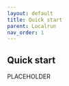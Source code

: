 ```yaml
---
layout: default
title: Quick start
parent: Localrun
nav_order: 1
---
```


## <a name="Quick start"></a>Quick start

PLACEHOLDER
